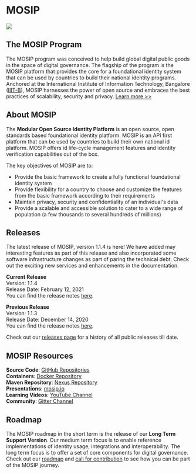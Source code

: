 # MOSIP

![](_images/mosip_logo.png)

## The MOSIP Program
The MOSIP program was conceived to help build global digital public goods in the space of digital governance. The flagship of the program is the MOSIP platform that provides the core for a foundational identity system that can be used by countries to build their national identity programs. Anchored at the International Institute of Information Technology, Bangalore ([IIIT-B](https://www.iiitb.ac.in/)), MOSIP harnesses the power of open source and embraces the best practices of scalability, security and privacy. [Learn more >>](https://www.mosip.io/)

## About MOSIP

The **Modular Open Source Identity Platform** is an open source, open standards based foundational identity platform. MOSIP is an API first platform that can be used by countries to build their own national id platform. MOSIP offers id life-cycle management features and identity verification capabilities out of the box.

The key objectives of MOSIP are to:
* Provide the basic framework to create a fully functional foundational identity system
* Provide flexibility for a country to choose and customize the features from the basic framework according to their requirements
* Maintain privacy, security and confidentiality of an individual's data
* Provide a scalable and accessible solution to cater to a wide range of population (a few thousands to several hundreds of millions)

## Releases

The latest release of MOSIP, version 1.1.4 is here! We have added may interesting features as part of this release and also incorporated some software infrastructure changes as part of paring the technical debt. Check out the exciting new services and enhancements in the documentation.

**Current Release**<br>Version: 1.1.4<br>Release Date: February 12, 2021<br>You can find the release notes [here](Release-Notes-1.1.4.md).

**Previous Release**<br>Version: 1.1.3<br>Release Date: December 14, 2020<br>You can find the release notes [here](Release-Notes-1.1.3.md).

Check out our [releases page](MOSIP-Releases.md) for a history of all public releases till date.

## MOSIP Resources

**Source Code**: [GitHub Repositories](https://github.com/mosip)<br>**Containers**: [Docker Repository](https://hub.docker.com/u/mosipid)<br>**Maven Repository**: [Nexus Repository](https://oss.sonatype.org/service/local/repositories/snapshots/content/io/mosip/) <br>**Presentations**: [mosip.io](https://www.mosip.io/resources.php)<br>**Learning Videos**: [YouTube Channel](https://www.youtube.com/channel/UCKFSVO6BO1QLvBzc4voziDg)<br>**Community**: [Gitter Channel](https://gitter.im/mosip-community/community)

## Roadmap

The MOSIP roadmap in the short term is the release of our **Long Term Support Version**. Our medium term focus is to enable reference implementations of identity usage, integrations and interoperability. The long term focus is to offer a set of core components for digital governance. Check out our [roadmap](Roadmap.md) and [call for contribution](Call-for-Contribution.md) to see how you can be part of the MOSIP journey.
